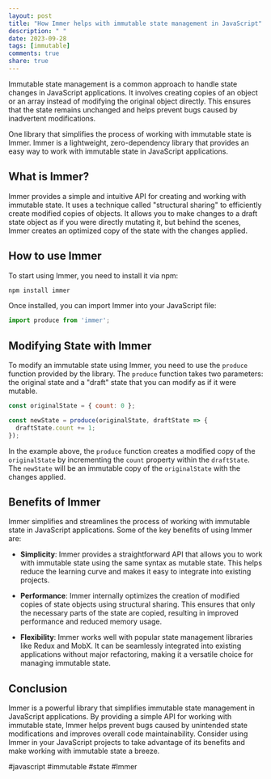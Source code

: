 ```yaml
---
layout: post
title: "How Immer helps with immutable state management in JavaScript"
description: " "
date: 2023-09-28
tags: [immutable]
comments: true
share: true
---
```


Immutable state management is a common approach to handle state changes in JavaScript applications. It involves creating copies of an object or an array instead of modifying the original object directly. This ensures that the state remains unchanged and helps prevent bugs caused by inadvertent modifications.

One library that simplifies the process of working with immutable state is Immer. Immer is a lightweight, zero-dependency library that provides an easy way to work with immutable state in JavaScript applications. 

## What is Immer?

Immer provides a simple and intuitive API for creating and working with immutable state. It uses a technique called "structural sharing" to efficiently create modified copies of objects. It allows you to make changes to a draft state object as if you were directly mutating it, but behind the scenes, Immer creates an optimized copy of the state with the changes applied.

## How to use Immer

To start using Immer, you need to install it via npm:

```bash
npm install immer
```

Once installed, you can import Immer into your JavaScript file:

```javascript
import produce from 'immer';
```

## Modifying State with Immer

To modify an immutable state using Immer, you need to use the `produce` function provided by the library. The `produce` function takes two parameters: the original state and a "draft" state that you can modify as if it were mutable.

```javascript
const originalState = { count: 0 };

const newState = produce(originalState, draftState => {
  draftState.count += 1;
});
```

In the example above, the `produce` function creates a modified copy of the `originalState` by incrementing the `count` property within the `draftState`. The `newState` will be an immutable copy of the `originalState` with the changes applied.

## Benefits of Immer

Immer simplifies and streamlines the process of working with immutable state in JavaScript applications. Some of the key benefits of using Immer are:

- **Simplicity**: Immer provides a straightforward API that allows you to work with immutable state using the same syntax as mutable state. This helps reduce the learning curve and makes it easy to integrate into existing projects.

- **Performance**: Immer internally optimizes the creation of modified copies of state objects using structural sharing. This ensures that only the necessary parts of the state are copied, resulting in improved performance and reduced memory usage.

- **Flexibility**: Immer works well with popular state management libraries like Redux and MobX. It can be seamlessly integrated into existing applications without major refactoring, making it a versatile choice for managing immutable state.

## Conclusion

Immer is a powerful library that simplifies immutable state management in JavaScript applications. By providing a simple API for working with immutable state, Immer helps prevent bugs caused by unintended state modifications and improves overall code maintainability. Consider using Immer in your JavaScript projects to take advantage of its benefits and make working with immutable state a breeze.

#javascript #immutable #state #Immer